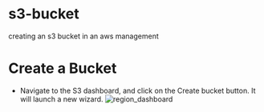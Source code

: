 # s3-bucket
creating an s3 bucket in an aws management


# Create a Bucket

* Navigate to the S3 dashboard, and click on the Create bucket button. It will launch a new wizard.
![region_dashboard](https://user-images.githubusercontent.com/94189602/206501973-22ed57ee-0116-4aaf-809b-2ab1b596b7ac.PNG)
